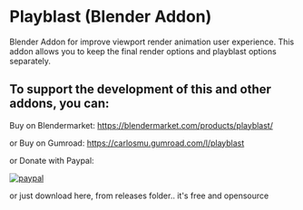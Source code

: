 # Playblast (Blender Addon)
Blender Addon for improve viewport render animation user experience. This addon allows you to keep the final render options and playblast options separately. 

## To support the development of this and other addons, you can:

Buy on Blendermarket:
https://blendermarket.com/products/playblast/

or Buy on Gumroad:
https://carlosmu.gumroad.com/l/playblast

or Donate with Paypal:
<!-- Old link https://www.paypal.com/donate?hosted_button_id=KJMPUHC8TJRE4 -->
[![paypal](https://www.paypalobjects.com/en_US/i/btn/btn_donateCC_LG.gif)](https://www.paypal.com/cgi-bin/webscr?cmd=_s-xclick&hosted_button_id=KJMPUHC8TJRE4)

or just download here, from releases folder.. it's free and opensource


